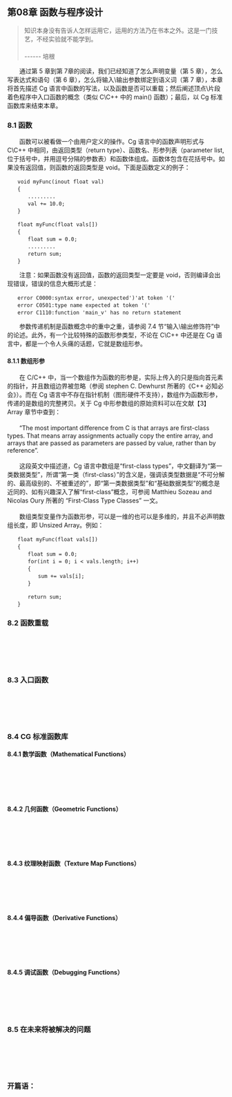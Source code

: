 ## 第08章  函数与程序设计

> 知识本身没有告诉人怎样运用它，运用的方法乃在书本之外。这是一门技艺，不经实验就不能学到。<br>
　　　　　　　　　　　　　　　　　　　　　　　　　　　　　　　　　　　      ------ 培根


　　通过第 5 章到第 7章的阅读，我们已经知道了怎么声明变量（第 5 章），怎么写表达式和语句（第 6 章），怎么将输入\输出参数绑定到语义词（第 7 章），本章将首先描述 Cg 语言中函数的写法，以及函数是否可以重载；然后阐述顶点\片段着色程序中入口函数的概念（类似 C\C++ 中的 main() 函数）；最后，以 Cg 标准函数库来结束本章。

### 8.1 函数

　　函数可以被看做一个由用户定义的操作。Cg 语言中的函数声明形式与 C\C++ 中相同，由返回类型（return type）、函数名、形参列表（parameter list, 位于括号中，并用逗号分隔的参数表）和函数体组成。函数体包含在花括号中。如果没有返回值，则函数的返回类型是 void。下面是函数定义的例子：

 ```
　　void myFunc(inout float val) 
　　{
　　　　.........
　　　　val += 10.0;
　　}

　　float myFunc(float vals[]) 
　　{
　　　　float sum = 0.0;
　　　　.........
　　　　return sum;
　　}
 ```

　　注意：如果函数没有返回值，函数的返回类型一定要是 void，否则编译会出现错误，错误的信息大概形式是：

 ```
　　error C0000:syntax error, unexpected')'at token '('
　　error C0501:type name expected at token '('
　　error C1110:function 'main_v' has no return statement 
 ```

　　参数传递机制是函数概念中的重中之重，请参阅 7.4 节“输入\输出修饰符”中的论述。此外，有一个比较特殊的函数形参类型，不论在 C\C++ 中还是在 Cg 语言中，都是一个令人头痛的话题，它就是数组形参。

#### 8.1.1 数组形参

　　在 C/C++ 中，当一个数组作为函数的形参是，实际上传入的只是指向首元素的指针，并且数组边界被忽略（参阅 stephen C. Dewhurst 所著的《C++ 必知必会》）。而在 Cg 语言中不存在指针机制（图形硬件不支持），数组作为函数形参，传递的是数组的完整拷贝。关于 Cg 中形参数组的原始资料可以在文献【3】 Array 章节中查到：
<br><br>
　　“The most important difference from C is that arrays are first-class types. That means array assignments actually copy the entire array, and arrays that are passed as parameters are passed by value, rather than by reference”.
<br><br>
　　这段英文中描述道，Cg 语言中数组是“first-class types”，中文翻译为“第一类数据类型”，所谓“第一类（first-class）”的含义是，强调该类型数据是“不可分解的、最高级别的、不被重述的”，即“第一类数据类型”和“基础数据类型”的概念是近同的、如有兴趣深入了解“first-class”概念，可参阅 Matthieu Sozeau and Nicolas Oury 所著的 “First-Class Type Classes” 一文。
<br><br>
　　数组类型变量作为函数形参，可以是一维的也可以是多维的，并且不必声明数组长度，即 Unsized Array。例如：

 ```
　　float myFunc(float vals[])
　　{
　　　　float sum = 0.0;
　　　　for(int i = 0; i < vals.length; i++)
　　　　{
　　　　　　sum += vals[i];
　　　　}

　　　　return sum;
　　}
 ```

### 8.2 函数重载

<br><br>
<br><br>

### 8.3 入口函数

<br><br>
<br><br>

### 8.4 CG 标准函数库

#### 8.4.1 数学函数（Mathematical Functions）

<br><br>
<br><br>

#### 8.4.2 几何函数（Geometric Functions）

<br><br>
<br><br>

#### 8.4.3 纹理映射函数（Texture Map Functions）

<br><br>
<br><br>

#### 8.4.4 偏导函数（Derivative Functions）

<br><br>
<br><br>

#### 8.4.5 调试函数（Debugging Functions）

<br><br>
<br><br>

### 8.5 在未来将被解决的问题

<br><br>
<br><br>

### 开篇语：

<br><br>
<br><br>
